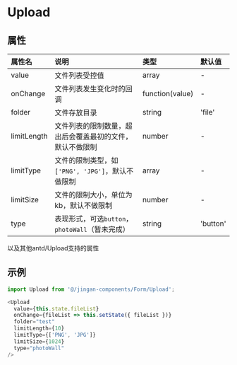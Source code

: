 # Upload

## 属性

| 属性名 | 说明 | 类型 | 默认值 |
| :- | :- | :- | :- |
| value | 文件列表受控值 | array | - |
| onChange | 文件列表发生变化时的回调 | function(value) | - |
| folder | 文件存放目录 | string | 'file' |
| limitLength | 文件列表的限制数量，超出后会覆盖最初的文件，默认不做限制 | number | - |
| limitType | 文件的限制类型，如`['PNG', 'JPG']`，默认不做限制 | array | - |
| limitSize | 文件的限制大小，单位为kb，默认不做限制 | number | - |
| type | 表现形式，可选`button`，`photoWall`（暂未完成） | string | 'button' |
以及其他antd/Upload支持的属性

## 示例

```javascript
import Upload from '@/jingan-components/Form/Upload';

<Upload
  value={this.state.fileList}
  onChange={fileList => this.setState({ fileList })}
  folder="test"
  limitLength={10}
  limitType={['PNG', 'JPG']}
  limitSize={1024}
  type="photoWall"
/>
```